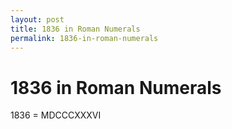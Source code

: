 ```yaml
---
layout: post
title: 1836 in Roman Numerals
permalink: 1836-in-roman-numerals
---
```


# 1836 in Roman Numerals

1836 = MDCCCXXXVI
